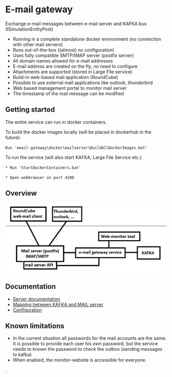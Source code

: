 # E-mail gateway
Exchange e-mail messages between e-mail server and KAFKA bus (ISimulationEntityPost)

* Running in a complete standalone docker environment (no connection with other mail servers)
* Runs out-of-the-box ((almost) no configuration)
* Uses fully compatible SMTP/IMAP server (postfix server)
* All domain names allowed for e-mail addresses
* E-mail address are created on the fly, no need to configure
* Attachments are supported (stored in Large File service)
* Build-in web-based mail application (RoundCube)
* Possible to use external mail applications like outlook, thunderbird
* Web based management portal to monitor mail server
* The timestamp of the mail message can be modified 

## Getting started

The entire service can run in docker containers.

To build the docker images locally (will be placed in dockerhub in the future):

`Run 'email-gateway\docker\mailserver\BuildAllDockerImages.bat'`

To run the service (will also start KAFKA, Large File Service etc.)

`* Run 'StartDockerContainers.bat'`

`* Open webbrowser on port 4200`

## Overview

![Overview](documentation/Images/overview.png)

## Documentation

- [Server documentation](packages/server/ReadMe.md)
- [Mapping between KAFKA and MAIL server](documentation/Mapping.md)
- [Configuration](documentation/Configuration.md)

## Known limitations

* In the current situation all passwords for the mail accounts are the same. It is possible to provide each user his own password, but the service needs to known the password to check the outbox (sending messages to kafka)
* When enabled, the monitor-website is accessible for everyone.

.